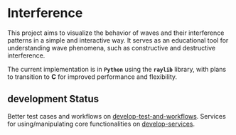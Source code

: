 # Interference

This project aims to visualize the behavior of waves and their interference patterns in a simple and interactive way. It serves as an educational tool for understanding wave phenomena, such as constructive and destructive interference.

The current implementation is in **`Python`** using the **`raylib`** library, with plans to transition to **C** for improved performance and flexibility.

## development Status

Better test cases and workflows on [develop-test-and-workflows](https://github.com/MohdZaid0205/Interference/tree/develop-test-and-workflows).
Services for using/manipulating core functionalities on [develop-services](https://github.com/MohdZaid0205/Interference/tree/develop-services).
